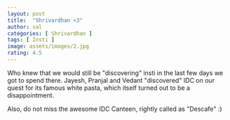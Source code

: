 ```yaml
---
layout: post
title:  "Shrivardhan <3"
author: sal
categories: [ Shrivardhan ]
tags: [ Insti ]
image: assets/images/2.jpg
rating: 4.5
---
```


Who knew that we would still be "discovering" insti in the last few days we got to spend there. Jayesh, Pranjal and Vedant "discovered" IDC on our quest for its famous white pasta, which itself turned out to be a disappointment.

Also, do not miss the awesome IDC Canteen, rightly called as "Descafe" :)